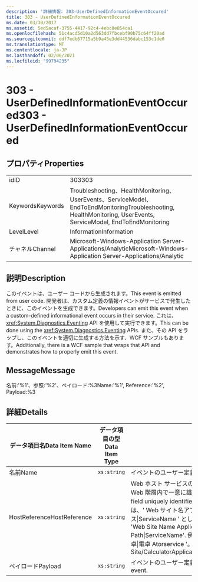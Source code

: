 ```yaml
---
description: '詳細情報: 303-UserDefinedInformationEventOccured'
title: 303 - UserDefinedInformationEventOccured
ms.date: 03/30/2017
ms.assetid: 5ed5acaf-3755-4417-92c4-4ebc8e854ca1
ms.openlocfilehash: 51c4acd5d10a2d563dd7fbcebf90b75c64ff20ad
ms.sourcegitcommit: ddf7edb67715a5b9a45e3dd44536dabc153c1de0
ms.translationtype: MT
ms.contentlocale: ja-JP
ms.lasthandoff: 02/06/2021
ms.locfileid: "99794235"
---
```

# <a name="303---userdefinedinformationeventoccured"></a><span data-ttu-id="7312f-103">303 - UserDefinedInformationEventOccured</span><span class="sxs-lookup"><span data-stu-id="7312f-103">303 - UserDefinedInformationEventOccured</span></span>

## <a name="properties"></a><span data-ttu-id="7312f-104">プロパティ</span><span class="sxs-lookup"><span data-stu-id="7312f-104">Properties</span></span>  
  
|||  
|-|-|  
|<span data-ttu-id="7312f-105">id</span><span class="sxs-lookup"><span data-stu-id="7312f-105">ID</span></span>|<span data-ttu-id="7312f-106">303</span><span class="sxs-lookup"><span data-stu-id="7312f-106">303</span></span>|  
|<span data-ttu-id="7312f-107">Keywords</span><span class="sxs-lookup"><span data-stu-id="7312f-107">Keywords</span></span>|<span data-ttu-id="7312f-108">Troubleshooting、HealthMonitoring、UserEvents、ServiceModel、EndToEndMonitoring</span><span class="sxs-lookup"><span data-stu-id="7312f-108">Troubleshooting, HealthMonitoring, UserEvents, ServiceModel, EndToEndMonitoring</span></span>|  
|<span data-ttu-id="7312f-109">Level</span><span class="sxs-lookup"><span data-stu-id="7312f-109">Level</span></span>|<span data-ttu-id="7312f-110">Information</span><span class="sxs-lookup"><span data-stu-id="7312f-110">Information</span></span>|  
|<span data-ttu-id="7312f-111">チャネル</span><span class="sxs-lookup"><span data-stu-id="7312f-111">Channel</span></span>|<span data-ttu-id="7312f-112">Microsoft-Windows-Application Server-Applications/Analytic</span><span class="sxs-lookup"><span data-stu-id="7312f-112">Microsoft-Windows-Application Server-Applications/Analytic</span></span>|  
  
## <a name="description"></a><span data-ttu-id="7312f-113">説明</span><span class="sxs-lookup"><span data-stu-id="7312f-113">Description</span></span>  

 <span data-ttu-id="7312f-114">このイベントは、ユーザー コードから生成されます。</span><span class="sxs-lookup"><span data-stu-id="7312f-114">This event is emitted from user code.</span></span> <span data-ttu-id="7312f-115">開発者は、カスタム定義の情報イベントがサービスで発生したときに、このイベントを生成できます。</span><span class="sxs-lookup"><span data-stu-id="7312f-115">Developers can emit this event when a custom-defined informational event occurs in their service.</span></span> <span data-ttu-id="7312f-116">これは、<xref:System.Diagnostics.Eventing> API を使用して実行できます。</span><span class="sxs-lookup"><span data-stu-id="7312f-116">This can be done using the <xref:System.Diagnostics.Eventing> APIs.</span></span> <span data-ttu-id="7312f-117">また、その API をラップし、このイベントを適切に生成する方法を示す、WCF サンプルもあります。</span><span class="sxs-lookup"><span data-stu-id="7312f-117">Additionally, there is a WCF sample that wraps that API and demonstrates how to properly emit this event.</span></span>  
  
## <a name="message"></a><span data-ttu-id="7312f-118">Message</span><span class="sxs-lookup"><span data-stu-id="7312f-118">Message</span></span>  

 <span data-ttu-id="7312f-119">名前:'%1'、参照:'%2'、ペイロード:%3</span><span class="sxs-lookup"><span data-stu-id="7312f-119">Name:'%1', Reference:'%2', Payload:%3</span></span>  
  
## <a name="details"></a><span data-ttu-id="7312f-120">詳細</span><span class="sxs-lookup"><span data-stu-id="7312f-120">Details</span></span>  
  
|<span data-ttu-id="7312f-121">データ項目名</span><span class="sxs-lookup"><span data-stu-id="7312f-121">Data Item Name</span></span>|<span data-ttu-id="7312f-122">データ項目の型</span><span class="sxs-lookup"><span data-stu-id="7312f-122">Data Item Type</span></span>|<span data-ttu-id="7312f-123">説明</span><span class="sxs-lookup"><span data-stu-id="7312f-123">Description</span></span>|  
|--------------------|--------------------|-----------------|  
|<span data-ttu-id="7312f-124">名前</span><span class="sxs-lookup"><span data-stu-id="7312f-124">Name</span></span>|`xs:string`|<span data-ttu-id="7312f-125">イベントのユーザー定義名。</span><span class="sxs-lookup"><span data-stu-id="7312f-125">The user-defined name of the event</span></span>|  
|<span data-ttu-id="7312f-126">HostReference</span><span class="sxs-lookup"><span data-stu-id="7312f-126">HostReference</span></span>|`xs:string`|<span data-ttu-id="7312f-127">Web ホスト サービスの場合は、このフィールドにより、サービスが Web 階層内で一意に識別されます。</span><span class="sxs-lookup"><span data-stu-id="7312f-127">For Web hosted services, this field uniquely identifies the service in the Web hierarchy.</span></span> <span data-ttu-id="7312f-128">この形式は、' Web サイト名アプリケーションの仮想パス&#124;サービスの仮想パス&#124;ServiceName ' として定義されています。</span><span class="sxs-lookup"><span data-stu-id="7312f-128">Its format is defined as 'Web Site Name Application Virtual Path&#124;Service Virtual Path&#124;ServiceName'.</span></span> <span data-ttu-id="7312f-129">例: ' 既定の Web サイト/計算 Atorapplication&#124;/電卓&#124;電卓 Atorservice '。</span><span class="sxs-lookup"><span data-stu-id="7312f-129">Example: 'Default Web Site/CalculatorApplication&#124;/CalculatorService.svc&#124;CalculatorService'.</span></span>|  
|<span data-ttu-id="7312f-130">ペイロード</span><span class="sxs-lookup"><span data-stu-id="7312f-130">Payload</span></span>|`xs:string`|<span data-ttu-id="7312f-131">イベントのユーザー定義ペイロード。</span><span class="sxs-lookup"><span data-stu-id="7312f-131">The user-defined payload of the event.</span></span>|
